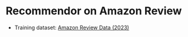 # Recommendor on Amazon Review

- Training dataset: [Amazon Review Data (2023)](https://huggingface.co/datasets/McAuley-Lab/Amazon-Reviews-2023)

